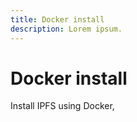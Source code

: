 ```yaml
---
title: Docker install
description: Lorem ipsum.
---
```


# Docker install

Install IPFS using Docker,
